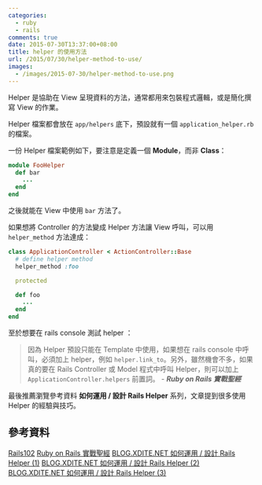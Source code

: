 ```yaml
---
categories:
  - ruby
  - rails
comments: true
date: 2015-07-30T13:37:00+08:00
title: helper 的使用方法
url: /2015/07/30/helper-method-to-use/
images:
  - /images/2015-07-30/helper-method-to-use.png
---
```


Helper 是協助在 View 呈現資料的方法，通常都用來包裝程式邏輯，或是簡化撰寫 View 的作業。

Helper 檔案都會放在 `app/helpers` 底下，預設就有一個 `application_helper.rb` 的檔案。

一份 Helper 檔案範例如下，要注意是定義一個 **Module**，而非 **Class**：

```ruby
module FooHelper
  def bar
    ...
  end
end
```

之後就能在 View 中使用 `bar` 方法了。

如果想將 Controller 的方法變成 Helper 方法讓 View 呼叫，可以用 `helper_method` 方法達成：

```ruby
class ApplicationController < ActionController::Base
  # define helper method
  helper_method :foo

  protected

  def foo
    ...
  end
end
```

至於想要在 rails console 測試 helper ：

> 因為 Helper 預設只能在 Template 中使用，如果想在 rails console 中呼叫，必須加上 helper，例如 `helper.link_to`。另外，雖然機會不多，如果真的要在 Rails Controller 或 Model 程式中呼叫 Helper，則可以加上 `ApplicationController.helpers` 前置詞。 - __*Ruby on Rails 實戰聖經*__

最後推薦瀏覽參考資料 **如何運用 / 設計 Rails Helper** 系列，文章提到很多使用 Helper 的經驗與技巧。

## 參考資料

[Rails102](http://rocodev.gitbooks.io/rails-102/content/chapter1-mvc/v/helper.html)
[Ruby on Rails 實戰聖經](https://ihower.tw/rails4/actionview-helpers.html)
[BLOG.XDITE.NET 如何運用 / 設計 Rails Helper (1)](http://blog.xdite.net/posts/2011/12/09/how-to-design-helpers)
[BLOG.XDITE.NET 如何運用 / 設計 Rails Helper (2)](http://blog.xdite.net/posts/2011/12/09/how-to-design-helpers)
[BLOG.XDITE.NET 如何運用 / 設計 Rails Helper (3)](http://blog.xdite.net/posts/2011/12/09/how-to-design-helpers)
